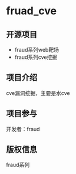 fruad_cve
===============

## 开源项目

* fraud系列web靶场
* fraud系列cve挖掘


## 项目介绍
cve漏洞挖掘，主要是水cve

## 项目参与

开发者：fraud

## 版权信息

fraud系列